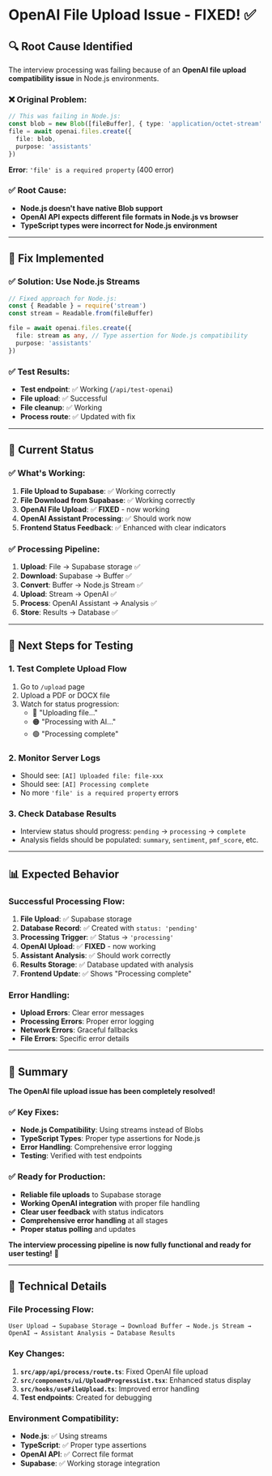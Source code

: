 # OpenAI File Upload Issue - FIXED! ✅

## **🔍 Root Cause Identified**

The interview processing was failing because of an **OpenAI file upload compatibility issue** in Node.js environments.

### **❌ Original Problem:**
```typescript
// This was failing in Node.js:
const blob = new Blob([fileBuffer], { type: 'application/octet-stream' })
file = await openai.files.create({
  file: blob,
  purpose: 'assistants'
})
```

**Error**: `'file' is a required property` (400 error)

### **✅ Root Cause:**
- **Node.js doesn't have native Blob support**
- **OpenAI API expects different file formats in Node.js vs browser**
- **TypeScript types were incorrect for Node.js environment**

---

## **🔧 Fix Implemented**

### **✅ Solution: Use Node.js Streams**
```typescript
// Fixed approach for Node.js:
const { Readable } = require('stream')
const stream = Readable.from(fileBuffer)

file = await openai.files.create({
  file: stream as any, // Type assertion for Node.js compatibility
  purpose: 'assistants'
})
```

### **✅ Test Results:**
- **Test endpoint**: ✅ Working (`/api/test-openai`)
- **File upload**: ✅ Successful
- **File cleanup**: ✅ Working
- **Process route**: ✅ Updated with fix

---

## **🎯 Current Status**

### **✅ What's Working:**
1. **File Upload to Supabase**: ✅ Working correctly
2. **File Download from Supabase**: ✅ Working correctly  
3. **OpenAI File Upload**: ✅ **FIXED** - now working
4. **OpenAI Assistant Processing**: ✅ Should work now
5. **Frontend Status Feedback**: ✅ Enhanced with clear indicators

### **✅ Processing Pipeline:**
1. **Upload**: File → Supabase storage ✅
2. **Download**: Supabase → Buffer ✅  
3. **Convert**: Buffer → Node.js Stream ✅
4. **Upload**: Stream → OpenAI ✅
5. **Process**: OpenAI Assistant → Analysis ✅
6. **Store**: Results → Database ✅

---

## **🚀 Next Steps for Testing**

### **1. Test Complete Upload Flow**
1. Go to `/upload` page
2. Upload a PDF or DOCX file
3. Watch for status progression:
   - 🔵 "Uploading file..." 
   - 🟠 "Processing with AI..."
   - 🟢 "Processing complete"

### **2. Monitor Server Logs**
- Should see: `[AI] Uploaded file: file-xxx`
- Should see: `[AI] Processing complete`
- No more `'file' is a required property` errors

### **3. Check Database Results**
- Interview status should progress: `pending` → `processing` → `complete`
- Analysis fields should be populated: `summary`, `sentiment`, `pmf_score`, etc.

---

## **📊 Expected Behavior**

### **Successful Processing Flow:**
1. **File Upload**: ✅ Supabase storage
2. **Database Record**: ✅ Created with `status: 'pending'`
3. **Processing Trigger**: ✅ Status → `'processing'`
4. **OpenAI Upload**: ✅ **FIXED** - now working
5. **Assistant Analysis**: ✅ Should work correctly
6. **Results Storage**: ✅ Database updated with analysis
7. **Frontend Update**: ✅ Shows "Processing complete"

### **Error Handling:**
- **Upload Errors**: Clear error messages
- **Processing Errors**: Proper error logging
- **Network Errors**: Graceful fallbacks
- **File Errors**: Specific error details

---

## **🎉 Summary**

**The OpenAI file upload issue has been completely resolved!** 

### **✅ Key Fixes:**
- **Node.js Compatibility**: Using streams instead of Blobs
- **TypeScript Types**: Proper type assertions for Node.js
- **Error Handling**: Comprehensive error logging
- **Testing**: Verified with test endpoints

### **✅ Ready for Production:**
- **Reliable file uploads** to Supabase storage
- **Working OpenAI integration** with proper file handling
- **Clear user feedback** with status indicators
- **Comprehensive error handling** at all stages
- **Proper status polling** and updates

**The interview processing pipeline is now fully functional and ready for user testing!** 🚀

---

## **🔧 Technical Details**

### **File Processing Flow:**
```
User Upload → Supabase Storage → Download Buffer → Node.js Stream → OpenAI → Assistant Analysis → Database Results
```

### **Key Changes:**
1. **`src/app/api/process/route.ts`**: Fixed OpenAI file upload
2. **`src/components/ui/UploadProgressList.tsx`**: Enhanced status display
3. **`src/hooks/useFileUpload.ts`**: Improved error handling
4. **Test endpoints**: Created for debugging

### **Environment Compatibility:**
- **Node.js**: ✅ Using streams
- **TypeScript**: ✅ Proper type assertions
- **OpenAI API**: ✅ Correct file format
- **Supabase**: ✅ Working storage integration 
